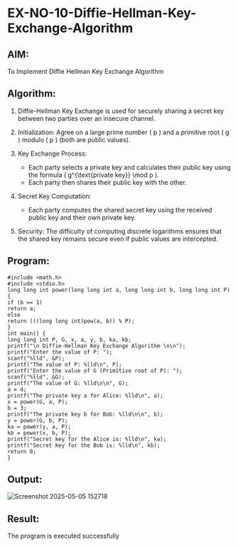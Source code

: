 # EX-NO-10-Diffie-Hellman-Key-Exchange-Algorithm

## AIM:
To Implement Diffie Hellman Key Exchange Algorithm 

## Algorithm:

1. Diffie-Hellman Key Exchange is used for securely sharing a secret key between two parties over an insecure channel.

2. Initialization: Agree on a large prime number \( p \) and a primitive root \( g \) modulo \( p \) (both are public values).

3. Key Exchange Process: 
   - Each party selects a private key and calculates their public key using the formula \( g^{\text{private key}} \mod p \).
   - Each party then shares their public key with the other.

4. Secret Key Computation: 
   - Each party computes the shared secret key using the received public key and their own private key.

5. Security: The difficulty of computing discrete logarithms ensures that the shared key remains secure even if public values are intercepted.

## Program:
```
#include <math.h>
#include <stdio.h>
long long int power(long long int a, long long int b, long long int P) {
if (b == 1)
return a;
else
return (((long long int)pow(a, b)) % P);
}
int main() {
long long int P, G, x, a, y, b, ka, kb;
printf("\n Diffie-Hellman Key Exchange Algorithm \n\n");
printf("Enter the value of P: ");
scanf("%lld", &P);
printf("The value of P: %lld\n", P);
printf("Enter the value of G (Primitive root of P): ");
scanf("%lld", &G);
printf("The value of G: %lld\n\n", G);
a = 4;
printf("The private key a for Alice: %lld\n", a);
x = power(G, a, P);
b = 3;
printf("The private key b for Bob: %lld\n\n", b);
y = power(G, b, P);
ka = power(y, a, P);
kb = power(x, b, P);
printf("Secret key for the Alice is: %lld\n", ka);
printf("Secret key for the Bob is: %lld\n", kb);
return 0;
}
```



## Output:
![Screenshot 2025-05-05 152718](https://github.com/user-attachments/assets/34cbde1d-7161-47f6-bfd4-d8652041eaf3)

## Result:
The program is executed successfully

